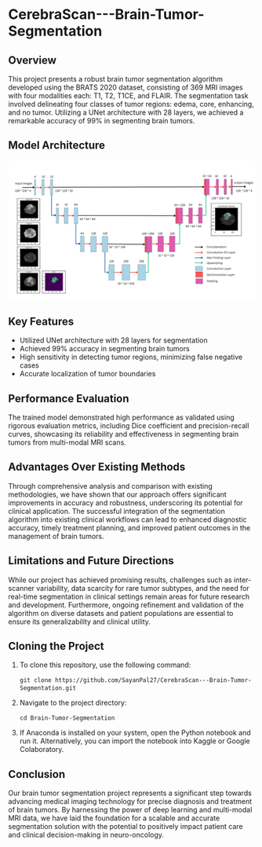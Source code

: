 # CerebraScan---Brain-Tumor-Segmentation

## Overview
This project presents a robust brain tumor segmentation algorithm developed using the BRATS 2020 dataset, consisting of 369 MRI images with four modalities each: T1, T2, T1CE, and FLAIR. The segmentation task involved delineating four classes of tumor regions: edema, core, enhancing, and no tumor. Utilizing a UNet architecture with 28 layers, we achieved a remarkable accuracy of 99% in segmenting brain tumors.

## Model Architecture
![UNet Model](https://github.com/SayanPal27/CerebraScan---Brain-Tumor-Segmentation/blob/main/Unet_model.jpg)

## Key Features
- Utilized UNet architecture with 28 layers for segmentation
- Achieved 99% accuracy in segmenting brain tumors
- High sensitivity in detecting tumor regions, minimizing false negative cases
- Accurate localization of tumor boundaries

## Performance Evaluation
The trained model demonstrated high performance as validated using rigorous evaluation metrics, including Dice coefficient and precision-recall curves, showcasing its reliability and effectiveness in segmenting brain tumors from multi-modal MRI scans.

## Advantages Over Existing Methods
Through comprehensive analysis and comparison with existing methodologies, we have shown that our approach offers significant improvements in accuracy and robustness, underscoring its potential for clinical application. The successful integration of the segmentation algorithm into existing clinical workflows can lead to enhanced diagnostic accuracy, timely treatment planning, and improved patient outcomes in the management of brain tumors.

## Limitations and Future Directions
While our project has achieved promising results, challenges such as inter-scanner variability, data scarcity for rare tumor subtypes, and the need for real-time segmentation in clinical settings remain areas for future research and development. Furthermore, ongoing refinement and validation of the algorithm on diverse datasets and patient populations are essential to ensure its generalizability and clinical utility.

## Cloning the Project
1. To clone this repository, use the following command: 
   ```
   git clone https://github.com/SayanPal27/CerebraScan---Brain-Tumor-Segmentation.git
   ```
    
3. Navigate to the project directory:
    ```
    cd Brain-Tumor-Segmentation
    ```
    
4. If Anaconda is installed on your system, open the Python notebook and run it. Alternatively, you can import the notebook into Kaggle or Google Colaboratory.

## Conclusion
Our brain tumor segmentation project represents a significant step towards advancing medical imaging technology for precise diagnosis and treatment of brain tumors. By harnessing the power of deep learning and multi-modal MRI data, we have laid the foundation for a scalable and accurate segmentation solution with the potential to positively impact patient care and clinical decision-making in neuro-oncology.
